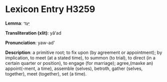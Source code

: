 # Lexicon Entry H3259

**Lemma**: יָעַד

**Transliteration (xlit)**: yâʻad

**Pronunciation**: yaw-ad'

**Description**:
a primitive root; to fix upon (by agreement or appointment); by implication, to meet (at a stated time), to summon (to trial), to direct (in a certain quarter or position), to engage (for marriage); agree,(maxke an) appoint(-ment, a time), assemble (selves), betroth, gather (selves, together), meet (together), set (a time).

